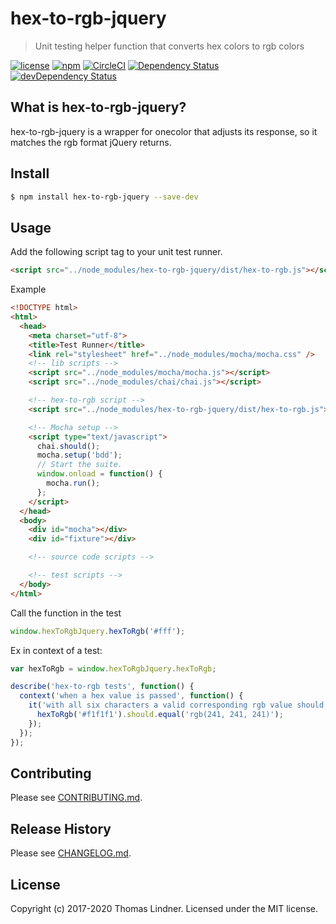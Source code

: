 # hex-to-rgb-jquery

> Unit testing helper function that converts hex colors to rgb colors

[![license](https://img.shields.io/github/license/tclindner/hex-to-rgb-jquery.svg?maxAge=2592000&style=flat-square)](https://github.com/tclindner/hex-to-rgb-jquery/blob/master/LICENSE)
[![npm](https://img.shields.io/npm/v/hex-to-rgb-jquery.svg?maxAge=2592000?style=flat-square)](https://www.npmjs.com/package/hex-to-rgb-jquery)
[![CircleCI](https://circleci.com/gh/tclindner/hex-to-rgb-jquery.svg?style=svg&circle-token=fc7379639647ff909c73532f7c00e7d6687ece73)](https://circleci.com/gh/tclindner/hex-to-rgb-jquery)
[![Dependency Status](https://david-dm.org/tclindner/hex-to-rgb-jquery.svg?style=flat-square)](https://david-dm.org/tclindner/hex-to-rgb-jquery)
[![devDependency Status](https://david-dm.org/tclindner/hex-to-rgb-jquery/dev-status.svg?style=flat-square)](https://david-dm.org/tclindner/hex-to-rgb-jquery#info=devDependencies)

## What is hex-to-rgb-jquery?

hex-to-rgb-jquery is a wrapper for onecolor that adjusts its response, so it matches the rgb format jQuery returns.

## Install

```bash
$ npm install hex-to-rgb-jquery --save-dev
```

## Usage

Add the following script tag to your unit test runner.

```html
<script src="../node_modules/hex-to-rgb-jquery/dist/hex-to-rgb.js"></script>
```

Example

```html
<!DOCTYPE html>
<html>
  <head>
    <meta charset="utf-8">
    <title>Test Runner</title>
    <link rel="stylesheet" href="../node_modules/mocha/mocha.css" />
    <!-- lib scripts -->
    <script src="../node_modules/mocha/mocha.js"></script>
    <script src="../node_modules/chai/chai.js"></script>

    <!-- hex-to-rgb script -->
    <script src="../node_modules/hex-to-rgb-jquery/dist/hex-to-rgb.js"></script>

    <!-- Mocha setup -->
    <script type="text/javascript">
      chai.should();
      mocha.setup('bdd');
      // Start the suite.
      window.onload = function() {
        mocha.run();
      };
    </script>
  </head>
  <body>
    <div id="mocha"></div>
    <div id="fixture"></div>

    <!-- source code scripts -->

    <!-- test scripts -->
  </body>
</html>
```

Call the function in the test

```javascript
window.hexToRgbJquery.hexToRgb('#fff');
```

Ex in context of a test:

```javascript
var hexToRgb = window.hexToRgbJquery.hexToRgb;

describe('hex-to-rgb tests', function() {
  context('when a hex value is passed', function() {
    it('with all six characters a valid corresponding rgb value should be returned', function() {
      hexToRgb('#f1f1f1').should.equal('rgb(241, 241, 241)');
    });
  });
});
```

## Contributing

Please see [CONTRIBUTING.md](CONTRIBUTING.md).

## Release History

Please see [CHANGELOG.md](CHANGELOG.md).

## License

Copyright (c) 2017-2020 Thomas Lindner. Licensed under the MIT license.
